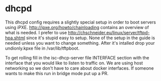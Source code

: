 # dhcpd

This dhcpd config requires a slightly special setup in order to boot servers using iPXE.
http://ipxe.org/howto/chainloading contains an overview of what is needed. I prefer to use
http://chschneider.eu/linux/server/tftpd-hpa.shtml since it's stupid easy to setup. None of
the setup in the guide is needed unless you want to change something. After it's intalled
drop your undionly.kpxe file in /var/lib/tftpboot.

To get rolling fill in the isc-dhcp-server file INTERFACE section with the
interface that you would like to listen to traffic on. We are using host networking
so we don't have to care about docker interfaces. If someone wants to make this run
in bridge mode put up a PR.
